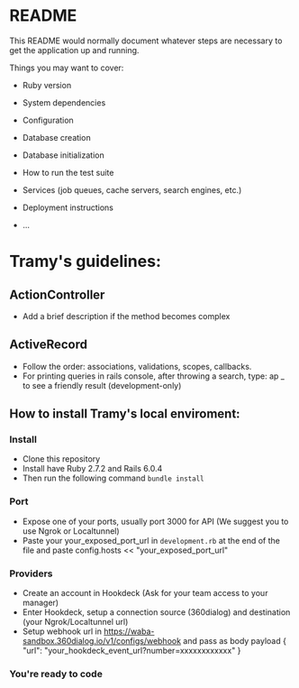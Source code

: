# README

This README would normally document whatever steps are necessary to get the
application up and running.

Things you may want to cover:

- Ruby version

- System dependencies

- Configuration

- Database creation

- Database initialization

- How to run the test suite

- Services (job queues, cache servers, search engines, etc.)

- Deployment instructions

- ...

# Tramy's guidelines:

## ActionController

- Add a brief description if the method becomes complex

## ActiveRecord

- Follow the order: associations, validations, scopes, callbacks.
- For printing queries in rails console, after throwing a search, type: ap \_ to see a friendly result (development-only)

## How to install Tramy's local enviroment:

### Install

- Clone this repository
- Install have Ruby 2.7.2 and Rails 6.0.4
- Then run the following command `bundle install`

### Port

- Expose one of your ports, usually port 3000 for API (We suggest you to use Ngrok or Localtunnel)
- Paste your your_exposed_port_url in `development.rb` at the end of the file and paste config.hosts << "your_exposed_port_url"

### Providers

- Create an account in Hookdeck (Ask for your team access to your manager)
- Enter Hookdeck, setup a connection source (360dialog) and destination (your Ngrok/Localtunnel url)
- Setup webhook url in https://waba-sandbox.360dialog.io/v1/configs/webhook and pass as body payload { "url": "your_hookdeck_event_url?number=xxxxxxxxxxxx" }

### You're ready to code
